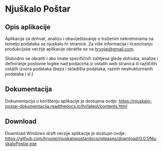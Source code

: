 # Njuškalo Poštar

## Opis aplikacije

Aplikacija za dohvat, analizu i obaviještavanje o traženim nekretninama na temelju podataka sa njuskalo.hr stranice. Za više informacija i licenciranju produkcijske verzije aplikacije obratite se na hrvojej@gmail.com.

Slobodno se obratiti i ako imate specifičnih zahtjeva glede dohvata, analize i definiranje poslovne logike nad podacima iz ostalih web stranica ili različitih ostalih izvora podataka (baza i skladišta podataka, raznih nestrukturiranih podataka i sl.)

## Dokumentacija

Dokumentacija o korištenju aplikacije je dostupna ovdje:
https://njuskalo-postar-dokumentacija.readthedocs.io/hr/latest/contents.html

## Download

Download Windows draft verzije aplikacije je dostupn ovdje:
https://github.com/hrvojej/njuskalopostardocs/releases/download/0.0.1/NjuskaloPostar.exe





